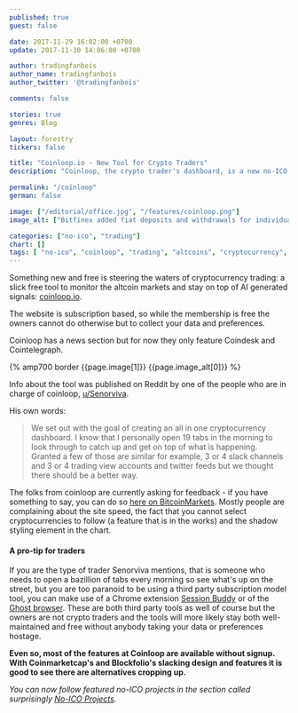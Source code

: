 ```yaml
---
published: true
guest: false

date: 2017-11-29 16:02:00 +0700
update: 2017-11-30 14:06:00 +0700

author: tradingfanbois
author_name: tradingfanbois
author_twitter: '@tradingfanbois'

comments: false

stories: true
genres: Blog

layout: forestry
tickers: false

title: "Coinloop.io - New Tool for Crypto Traders"
description: "Coinloop, the crypto trader's dashboard, is a new no-ICO tool for crypto traders. It comes with a slick UI, signals from an AI script and it is for free."

permalink: "/coinloop"
german: false

image: ["/editorial/office.jpg", "/features/coinloop.png"]
image_alt: ["Bitfinex added fiat deposits and withdrawals for individual and corporate accounts. Berries image via Pexels."]

categories: ["no-ico", "trading"]
chart: []
tags: [ "no-ico", "coinloop", "trading", "altcoins", "cryptocurrency", "charting", "tool"]
---
```


Something new and free is steering the waters of cryptocurrency trading: a slick free tool to monitor the altcoin markets and stay on top of AI generated signals: [coinloop.io](https://coinloop.io).

The website is subscription based, so while the membership is free the owners cannot do otherwise but to collect your data and preferences.

Coinloop has a news section but for now they only feature Coindesk and Cointelegraph.

{% amp700 border {{page.image[1]}} {{page.image_alt[0]}} %}


Info about the tool was published on Reddit by one of the people who are in charge of coinloop, [u/Senorviva](https://www.reddit.com/u/senorviva).

His own words:

> We set out with the goal of creating an all in one cryptocurrency dashboard. I know that I personally open 19 tabs in the morning to look through to catch up and get on top of what is happening. Granted a few of those are similar for example, 3 or 4 slack channels and 3 or 4 trading view accounts and twitter feeds but we thought there should be a better way.


The folks from coinloop are currently asking for feedback - if you have something to say, you can do so [here on BitcoinMarkets](https://www.reddit.com/r/BitcoinMarkets/comments/7g2k2j/our_free_tool_is_finished_stage_one_of/). Mostly people are complaining about the site speed, the fact that you cannot select cryptocurrencies to follow (a feature that is in the works) and the shadow styling element in the chart.

#### A pro-tip for traders

If you are the type of trader Senorviva mentions, that is someone who needs to open a bazillion of tabs every morning so see what's up on the street, but you are too paranoid to be using a third party subscription model tool, you can make use of a Chrome extension [Session Buddy](https://chrome.google.com/webstore/detail/session-buddy/edacconmaakjimmfgnblocblbcdcpbko?hl=en) or of the [Ghost browser](https://ghostbrowser.com/). These are both third party tools as well of course but the owners are not crypto traders and the tools will more likely stay both well-maintained and free without anybody taking your data or preferences hostage.

**Even so, most of the features at Coinloop are available without signup. With Coinmarketcap's and Blockfolio's slacking design and features it is good to see there are alternatives cropping up.**

<em>You can now follow featured no-ICO projects in the section called surprisingly <a title="{{site.title}} No-ICO projects" href="/category/no-ico/">No-ICO&nbsp;Projects</a>.</em>
